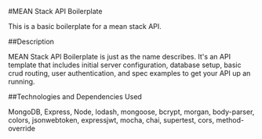 #MEAN Stack API Boilerplate

This is a basic boilerplate for a mean stack API.

##Description

MEAN Stack API Boilerplate is just as the name describes. It's an API template that includes initial server configuration, database setup, basic crud routing, user authentication, and spec examples to get your API up an running.

##Technologies and Dependencies Used

MongoDB, Express, Node, lodash, mongoose, bcrypt, morgan, body-parser, colors, jsonwebtoken, expressjwt, mocha, chai, supertest, cors, method-override
